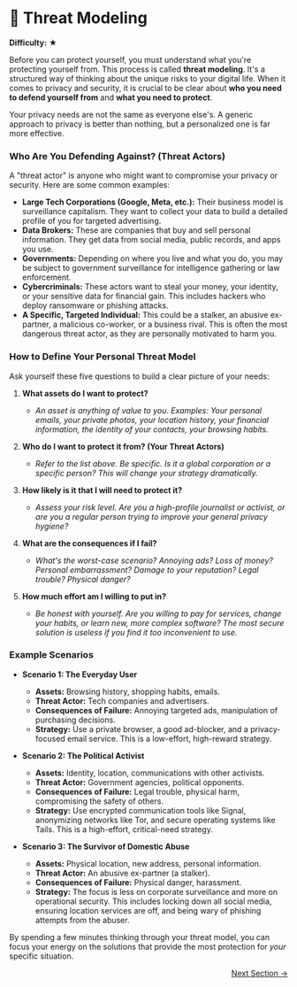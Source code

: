 # 🎯 Threat Modeling

**Difficulty:** ★

Before you can protect yourself, you must understand what you're protecting yourself from. This process is called **threat modeling**. It's a structured way of thinking about the unique risks to your digital life. When it comes to privacy and security, it is crucial to be clear about **who you need to defend yourself from** and **what you need to protect**.

Your privacy needs are not the same as everyone else's. A generic approach to privacy is better than nothing, but a personalized one is far more effective.

### Who Are You Defending Against? (Threat Actors)

A "threat actor" is anyone who might want to compromise your privacy or security. Here are some common examples:

-   **Large Tech Corporations (Google, Meta, etc.):** Their business model is surveillance capitalism. They want to collect your data to build a detailed profile of you for targeted advertising.
-   **Data Brokers:** These are companies that buy and sell personal information. They get data from social media, public records, and apps you use.
-   **Governments:** Depending on where you live and what you do, you may be subject to government surveillance for intelligence gathering or law enforcement.
-   **Cybercriminals:** These actors want to steal your money, your identity, or your sensitive data for financial gain. This includes hackers who deploy ransomware or phishing attacks.
-   **A Specific, Targeted Individual:** This could be a stalker, an abusive ex-partner, a malicious co-worker, or a business rival. This is often the most dangerous threat actor, as they are personally motivated to harm you.

### How to Define Your Personal Threat Model

Ask yourself these five questions to build a clear picture of your needs:

1.  **What assets do I want to protect?**
    *   *An asset is anything of value to you. Examples: Your personal emails, your private photos, your location history, your financial information, the identity of your contacts, your browsing habits.*

2.  **Who do I want to protect it from? (Your Threat Actors)**
    *   *Refer to the list above. Be specific. Is it a global corporation or a specific person? This will change your strategy dramatically.*

3.  **How likely is it that I will need to protect it?**
    *   *Assess your risk level. Are you a high-profile journalist or activist, or are you a regular person trying to improve your general privacy hygiene?*

4.  **What are the consequences if I fail?**
    *   *What's the worst-case scenario? Annoying ads? Loss of money? Personal embarrassment? Damage to your reputation? Legal trouble? Physical danger?*

5.  **How much effort am I willing to put in?**
    *   *Be honest with yourself. Are you willing to pay for services, change your habits, or learn new, more complex software? The most secure solution is useless if you find it too inconvenient to use.*

### Example Scenarios

-   **Scenario 1: The Everyday User**
    -   **Assets:** Browsing history, shopping habits, emails.
    -   **Threat Actor:** Tech companies and advertisers.
    -   **Consequences of Failure:** Annoying targeted ads, manipulation of purchasing decisions.
    -   **Strategy:** Use a private browser, a good ad-blocker, and a privacy-focused email service. This is a low-effort, high-reward strategy.

-   **Scenario 2: The Political Activist**
    -   **Assets:** Identity, location, communications with other activists.
    -   **Threat Actor:** Government agencies, political opponents.
    -   **Consequences of Failure:** Legal trouble, physical harm, compromising the safety of others.
    -   **Strategy:** Use encrypted communication tools like Signal, anonymizing networks like Tor, and secure operating systems like Tails. This is a high-effort, critical-need strategy.

-   **Scenario 3: The Survivor of Domestic Abuse**
    -   **Assets:** Physical location, new address, personal information.
    -   **Threat Actor:** An abusive ex-partner (a stalker).
    -   **Consequences of Failure:** Physical danger, harassment.
    -   **Strategy:** The focus is less on corporate surveillance and more on operational security. This includes locking down all social media, ensuring location services are off, and being wary of phishing attempts from the abuser.

By spending a few minutes thinking through your threat model, you can focus your energy on the solutions that provide the most protection for *your* specific situation.

<div class="next-section-button-container">
<p align="right"><a href="#/device-security" class="next-section-button">Next Section &rarr;</a></p>
</div>
